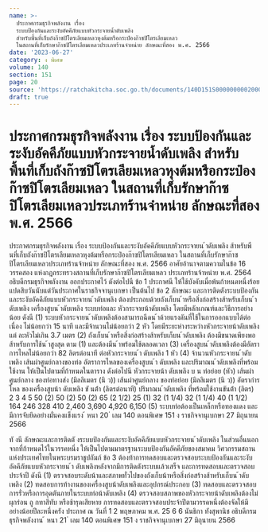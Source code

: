 ```yaml
---
name: >-
  ประกาศกรมธุรกิจพลังงาน เรื่อง
  ระบบป้องกันและระงับอัคคีภัยแบบหัวกระจายน้ำดับเพลิง
  สำหรับพื้นที่เก็บถังก๊าซปิโตรเลียมเหลวหุงต้มหรือกระป๋องก๊าซปิโตรเลียมเหลว
  ในสถานที่เก็บรักษาก๊าซปิโตรเลียมเหลวประเภทร้านจำหน่าย ลักษณะที่สอง พ.ศ. 2566
date: '2023-06-27'
category: ง พิเศษ
volume: 140
section: 151
page: 20
source: 'https://ratchakitcha.soc.go.th/documents/140D151S0000000002000.pdf'
draft: true
---
```


# ประกาศกรมธุรกิจพลังงาน เรื่อง ระบบป้องกันและระงับอัคคีภัยแบบหัวกระจายน้ำดับเพลิง สำหรับพื้นที่เก็บถังก๊าซปิโตรเลียมเหลวหุงต้มหรือกระป๋องก๊าซปิโตรเลียมเหลว ในสถานที่เก็บรักษาก๊าซปิโตรเลียมเหลวประเภทร้านจำหน่าย ลักษณะที่สอง พ.ศ. 2566

ประกาศกรมธุรกิจพลังงาน เรื่อง ระบบป้องกันและระงับอัคคีภัยแบบหัวกระจายน ้าดับเพลิง ส้าหรับพื นที่เก็บถังก๊าซปิโตรเลียมเหลวหุงต้มหรือกระป๋องก๊าซปิโตรเลียมเหลว ในสถานที่เก็บรักษาก๊าซปิโตรเลียมเหลวประเภทร้านจ้าหน่าย ลักษณะที่สอง พ.ศ. 2566 อาศัยอ้านาจตามความในข้อ 16 วรรคสอง แห่งกฎกระทรวงสถานที่เก็บรักษาก๊าซปิโตรเลียมเหลว ประเภทร้านจ้าหน่าย พ.ศ. 2564 อธิบดีกรมธุรกิจพลังงาน ออกประกาศไว้ ดังต่อไปนี ข้อ 1 ประกาศนี ให้ใช้บังคับเมื่อพ้นก้าหนดหนึ่งร้อยแปดสิบวันนับแต่วันประกาศในราชกิจจานุเบกษา เป็นต้นไป ข้อ 2 ลักษณะ และการติดตังระบบป้องกันและระงับอัคคีภัยแบบหัวกระจายน ้าดับเพลิง ต้องประกอบด้วยถังเก็บน ้าหรือสิ่งก่อสร้างส้าหรับเก็บน ้าดับเพลิง เครื่องสูบน ้าดับเพลิง ระบบท่อและ หัวกระจายน้าดับเพลิง โดยมีหลักเกณฑ์และวิธีการอย่างน้อย ดังนี (1) ระบบหัวกระจายน ้าดับเพลิงต้องสามารถฉีดน ้าด้วยแรงดันที่ใช้ในการออกแบบได้ต่อเนื่อง ไม่น้อยกว่า 15 นาที และมีจ้านวนไม่น้อยกว่า 2 หัว โดยมีระยะห่างระหว่างหัวกระจายน้าดับเพลิง แต่ ละหัวไม่เกิน 3.7 เมตร (2) ถังเก็บน ้าหรือสิ่งก่อสร้างส้าหรับเก็บน ้าดับเพลิง ต้องมีขนาดเพียงพอส้าหรับการใช้น ้าสูงสุด ตาม (1) และต้องมีน ้าพร้อมใช้ตลอดเวลา (3) เครื่องสูบน ้าดับเพลิงต้องมีอัตราการไหลไม่น้อยกว่า 82 ลิตรต่อนาที ต่อหัวกระจายน ้า ดับเพลิง 1 หัว (4) จ้านวนหัวกระจายน ้าดับเพลิง เส้นผ่าศูนย์กลางของท่อ อัตราการไหลของเครื่องสูบน ้า ดับเพลิง และปริมาณน ้าดับเพลิงที่พร้อมใช้งาน ให้เป็นไปตามที่ก้าหนดในตาราง ดังต่อไปนี หัวกระจายน้า ดับเพลิง บ น ท่อย่อย (หัว) เส้นผ่าศูนย์กลาง ของท่อทางส่ง (มิลลิเมตร (นิ ว)) เส้นผ่าศูนย์กลาง ของท่อย่อย (มิลลิเมตร (นิ ว)) อัตรากำรไหล ของเครื่องสูบน้า ดับเพลิง ขั นต่้า (ลิตรต่อนาที) ปริมาณน ้าดับเพลิง ที่พร้อมใช้งานขันต่้า (ลิตร) 2 3 4 5 50 (2) 50 (2) 50 (2) 65 (2 1/2) 25 (1) 32 (1 1/4) 32 (1 1/4) 40 (1 1/2) 164 246 328 410 2,460 3,690 4,920 6,150 (5) ระบบท่อต้องเป็นเหล็กหรือทองแดง และมีการจับยึดอย่างมั่นคงแข็งแรง ้ หนา 20 ่ เลม 140 ตอนพิเศษ 151 ง ราชกิจจานุเบกษา 27 มิถุนายน 2566

ทั งนี ลักษณะและการติดตั งระบบป้องกันและระงับอัคคีภัยแบบหัวกระจายน ้าดับเพลิง ในส่วนอื่นนอกจากที่ก้าหนดไว้ในวรรคหนึ่ง ให้เป็นไปตามมาตรฐานระบบป้องกันอัคคีภัยของสมาคม วิศวกรรมสถานแห่งประเทศไทยในพระบรมราชูปถัมภ์ ข้อ 3 ต้องท้าการทดสอบและตรวจสอบระบบป้องกันและระงับอัคคีภัยแบบหัวกระจายน ้า ดับเพลิงหลังจากมีการติดตังระบบแล้วเสร็จ และการทดสอบและตรวจสอบประจ้าปี ดังนี (1) ตรวจสอบระดับน้าและสภาพทั่วไปของถังเก็บน้าหรือสิ่งก่อสร้างส้าหรับเก็บน ้าดับเพลิง (2) ทดสอบการท้างานของเครื่องสูบน้าดับเพลิงและอุปกรณ์ประกอบ (3) ทดสอบและตรวจสอบการรั่วหรือการอุดตันภายในระบบท่อน้าดับเพลิง (4) ตรวจสอบสภาพของหัวกระจายน้าดับเพลิงต้องไม่ผุกร่อน ถู กทาสีทับ หรือช้ารุดเสียหาย การทดสอบและตรวจสอบประจ้าปีตามวรรคหนึ่งต้องจัดให้มีอย่างน้อยปีละหนึ่งครัง ประกาศ ณ วันที่ 1 2 พฤษภาคม พ.ศ. 25 6 6 นันธิกา ทังสุพานิช อธิบดีกรมธุรกิจพลังงาน ้ หนา 21 ่ เลม 140 ตอนพิเศษ 151 ง ราชกิจจานุเบกษา 27 มิถุนายน 2566
